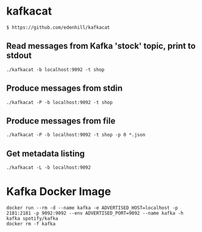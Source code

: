 # kafkacat

    $ https://github.com/edenhill/kafkacat

## Read messages from Kafka 'stock' topic, print to stdout

    ./kafkacat -b localhost:9092 -t shop

## Produce messages from stdin

    ./kafkacat -P -b localhost:9092 -t shop

## Produce messages from file

    ./kafkacat -P -b localhost:9092 -t shop -p 0 *.json

## Get metadata listing

    ./kafkacat -L -b localhost:9092

# Kafka Docker Image

    docker run --rm -d --name kafka -e ADVERTISED_HOST=localhost -p 2181:2181 -p 9092:9092 --env ADVERTISED_PORT=9092 --name kafka -h kafka spotify/kafka
    docker rm -f kafka